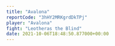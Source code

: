 ```yaml
---
title: "Avalona"
reportCode: "3hHY2MRKgrdDkTPj"
player: "Avalona"
fight: "Leotheras the Blind"
date: 2021-10-06T18:48:50.877000+00:00
---
```

